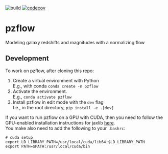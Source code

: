 ![build](https://github.com/jfcrenshaw/pzflow/workflows/build/badge.svg)
[![codecov](https://codecov.io/gh/jfcrenshaw/pzflow/branch/main/graph/badge.svg?token=qR5cey0swQ)](https://codecov.io/gh/jfcrenshaw/pzflow)

# pzflow
Modeling galaxy redshifts and magnitudes with a normalizing flow

## Development

To work on pzflow, after cloning this repo:
1. Create a virtual environment with Python  
E.g., with conda `conda create -n pzflow`
2. Activate the environment.  
E.g., `conda activate pzflow`  
3. Install pzflow in edit mode with the `dev` flag  
I.e., in the root directory, `pip install -e .[dev]`

If you want to run pzflow on a GPU with CUDA, then you need to follow the GPU-enabled installation instructions for jaxlib [here](https://github.com/google/jax).  
You make also need to add the following to your `.bashrc`:
```
# cuda setup
export LD_LIBRARY_PATH=/usr/local/cuda/lib64:$LD_LIBRARY_PATH
export PATH=$PATH:/usr/local/cuda/bin
```
